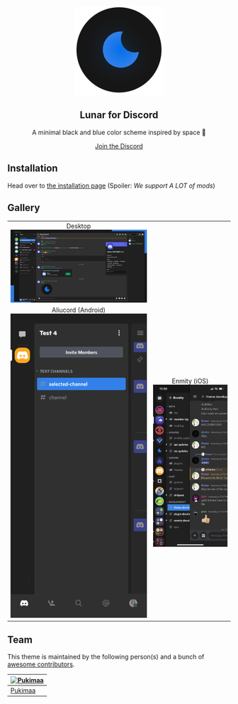 <p align="center">
    <img src="https://github.com/lunar-theme/lunar-theme/raw/main/assets/icon-rounded.png" alt="Lunar Logo" />
    <h2 align="center">Lunar for Discord</h2>
</p>
<p align="center">
    A minimal black and blue color scheme inspired by space 🚀
</p><p align="center">
    <a href="https://discord.gg/xvj3t9TwFT" target="_blank" rel="external">Join the Discord<a>
</p>

## Installation
Head over to [the installation page](INSTALLATION.md) (Spoiler: *We support A LOT of mods*)

## Gallery
<table>
    <tr>
        <td align="center" style="padding=0;width=50%;">Desktop<img src="assets/preview.png" /></td>
    </tr>
    <tr>
        <td align="center" style="padding=0;width=50%;">Aliucord (Android)<img src="assets/aliucord.png" /></td>
        <td align="center" style="padding=0;width=50%;">Enmity (iOS)<img src="assets/enmity.png" /></td>
    </tr>
</table>

## Team

This theme is maintained by the following person(s) and a bunch of [awesome contributors](https://github.com/lunar-theme/discord/graphs/contributors).

[![Pukimaa](https://avatars.githubusercontent.com/u/58347116?v=4&size=128)](https://github.com/Pukimaa) |
--- |
|[Pukimaa](https://github.com/Pukimaa) |
